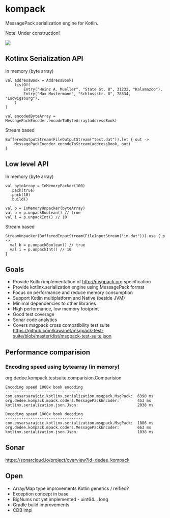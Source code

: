 # kompack

MessagePack serialization engine for Kotlin.

Note: Under construction!

[<img src="https://github.com/dedee/kompack/actions/workflows/build-gradle-project.yml/badge.svg">](<https://github.com/dedee/kompack/actions>)

## Kotlinx Serialization API

In memory (byte array)

    val addressBook = AddressBook(
        listOf(
            Entry("Heinz A. Mueller", "State St. 8", 31232, "Kalamazoo"),
            Entry("Max Mustermann", "Schlossstr. 8", 78334, "Ludwigsburg"),
        )
    )

    val encodedByteArray = MessagePackEncoder.encodeToByteArray(addressBook)

Stream based

    BufferedOutputStream(FileOutputStream("test.dat")).let { out ->
        MessagePackEncoder.encodeToStream(addressBook, out)
    }

## Low level API

In memory (byte array)

    val byteArray = InMemoryPacker(100)
      .pack(true)
      .pack(10)
      .build()

    val p = InMemoryUnpacker(byteArray)
    val b = p.unpackBoolean() // true
    val i = p.unpackInt() // 10

Stream based

    StreamUnpacker(BufferedInputStream(FileInputStream("in.dat"))).use { p ->
      val b = p.unpackBoolean() // true
      val i = p.unpackInt() // 10
    }

## Goals

- Provide Kotlin implementation of http://msgpack.org specification
- Provide kotlinx.serialization engine using MessagePack format
- Focus on performance and reduce memory consumption
- Support Kotlin multiplatform and Native (beside JVM)
- Minimal dependencies to other libraries
- High performance, low memory footprint
- Good test coverage
- Sonar code analytics
- Covers msgpack cross compatibility test
  suite https://github.com/kawanet/msgpack-test-suite/blob/master/dist/msgpack-test-suite.json

## Performance comparision

### Encoding speed using bytearray (in memory)

org.dedee.kompack.testsuite.comparision.Comparision

    Encoding speed 1000x book encoding
    ----------------------------------
    com.ensarsarajcic.kotlinx.serialization.msgpack.MsgPack:  6390 ms
    org.dedee.kompack.mpack.coders.MessagePackEncoder:        453 ms
    kotlinx.serialization.json.Json:                          2038 ms

    Decoding speed 1000x book decoding
    ----------------------------------
    com.ensarsarajcic.kotlinx.serialization.msgpack.MsgPack:  1886 ms
    org.dedee.kompack.mpack.coders.MessagePackEncoder:        663 ms
    kotlinx.serialization.json.Json:                          1038 ms

## Sonar

https://sonarcloud.io/project/overview?id=dedee_kompack

## Open

- Array/Map type improvements Kotlin generics / reified?
- Exception concept in base
- BigNums not yet implemented - uint64... long
- Gradle build improvements
- CDB impl